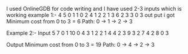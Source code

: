 I used OnlineGDB for code writing and I have used 2-3 inputs which is working 
example 1:-
4 5
0 1 1
0 2 4
1 2 2
1 3 6
2 3 3
0 3
out put i got 
Minimum cost from 0 to 3 = 6
Path: 0 -> 1 -> 2 -> 3

Example 2:- 
Input 
5 7
0 1 10
0 4 3
1 2 2
1 4 4
2 3 9
3 2 7
4 2 8
0 3

Output 
Minimum cost from 0 to 3 = 19
Path: 0 -> 4 -> 2 -> 3

